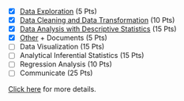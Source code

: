 - [x] [Data Exploration](./data_exploration) (5 Pts)
- [x] [Data Cleaning and Data Transformation](./data_cleaning) (10 Pts)
- [x] [Data Analysis with Descriptive Statistics](./data_analysis) (15 Pts)
- [x] [Other](../assignments) + Documents (5 Pts)
- [ ] Data Visualization (15 Pts)
- [ ] Analytical Inferential Statistics (15 Pts)
- [ ] Regression Analysis (10 Pts)
- [ ] Communicate (25 Pts)

[Click here](https://github.com/sit-2021-int214/int214-project/blob/main/README.md) for more details.
